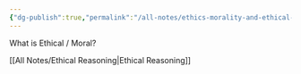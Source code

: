 ```yaml
---
{"dg-publish":true,"permalink":"/all-notes/ethics-morality-and-ethical-reasoning/"}
---
```



What is Ethical / Moral? 


[[All Notes/Ethical Reasoning\|Ethical Reasoning]]
